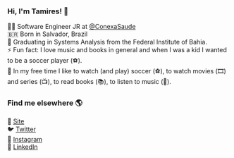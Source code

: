 ### Hi, I'm Tamires! 👋

:woman_technologist: Software Engineer JR at [@ConexaSaude](https://www.conexasaude.com.br/) <br>
🇧🇷 Born in Salvador, Brazil <br>
🔭 Graduating in Systems Analysis from the Federal Institute of Bahia. <br>
⚡ Fun fact: I love music and books in general and when I was a kid I wanted to be a soccer player (⚽️). <br>
:raising_hand: In my free time I like to watch (and play) soccer (⚽️), to watch movies (🎞️) and series (📺), to read books (📚), to listen to music (🎵).

### Find me elsewhere 🌎

🚀 [Site](https://tamires-manhaes.github.io) <br>
🐦 [Twitter](https://twitter.com/ahvapimenta) <br>
📸 [Instagram](https://instagram.com/ahvapimenta) <br>
💼 [LinkedIn](https://www.linkedin.com/in/tamires-manhaes/) <br>
